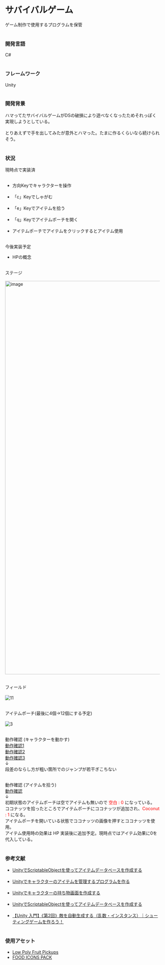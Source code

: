 # サバイバルゲーム
ゲーム制作で使用するプログラムを保管<br><br>

<h3>開発言語</h3>
C#<br><br>

<h3>フレームワーク</h3>
Unity<br><br>

<h3>開発背景</h3>
ハマってたサバイバルゲームがDSの破損により遊べなくなったためそれっぽく実現しようとしている。<br><br>
とりあえずで手を出してみたが意外とハマった。たまに作るくらいなら続けられそう。<br><br>

<h3>状況</h3>
現時点で実装済
<ul>
  <br>
  <li>方向Keyでキャラクターを操作</li><br>
  <li>「c」Keyでしゃがむ</li><br>
  <li>「e」Keyでアイテムを拾う</li><br>
  <li>「q」Keyでアイテムポーチを開く</li><br>
  <li>アイテムポーチでアイテムをクリックするとアイテム使用</li><br>
</ul>

今後実装予定
<ul>
  <li>HPの概念</li><br>
</ul>


ステージ<br><br>
<img width="1280" alt="image" src="https://user-images.githubusercontent.com/116938721/220808961-35f000ba-c98e-48e2-8fd2-046f045c84ef.png">
<br><br>

フィールド<br><br>
![11](https://user-images.githubusercontent.com/116938721/220808022-047e2301-edc5-4925-b22d-eb73f2ca484a.jpg)
<br><br>

アイテムポーチ(最後に4個→12個にする予定)<br><br>
![3](https://user-images.githubusercontent.com/116938721/220807732-72442e8a-abcd-4e86-9031-97dc863bdf1a.jpg)
<br><br>

動作確認 (キャラクターを動かす)<br>
<a href="https://user-images.githubusercontent.com/116938721/220811352-4becb518-a2e0-4fd1-ac1d-a8311e2cc1c9.mp4">動作確認1</a><br>
<a href="https://user-images.githubusercontent.com/116938721/220811894-e66bd712-b209-44a7-895c-9a5440a235ea.mp4">動作確認2</a><br>
<a href="https://user-images.githubusercontent.com/116938721/220812515-87dd6166-3064-431d-98f0-a775509531fb.mp4">動作確認3</a><br>
↓<br>
段差のならし方が粗い箇所でのジャンプが若干ぎこちない<br><br>

動作確認 (アイテムを拾う)<br>
<a href="https://user-images.githubusercontent.com/116938721/221113346-e926666c-ce4b-44af-b7f1-e3b2822e5a4d.mp4">動作確認</a><br>
↓<br>
初期状態のアイテムポーチは空でアイテムも無いので <font color="red">空白 : 0</font> になっている。<br>
ココナッツを拾ったところでアイテムポーチにココナッツが追加され、<font color="red">Coconut : 1</font> になる。<br>
アイテムポーチを開いている状態でココナッツの画像を押すとココナッツを使用。<br>
アイテム使用時の効果は HP 実装後に追加予定。現時点ではアイテム効果に0を代入している。<br><br>


<h3>参考文献</h3>
<ul>
  <li><a href="https://gametukurikata.com/program/scriptableobjectitemdatabase">UnityでScriptableObjectを使ってアイテムデータベースを作成する</a></li>
  <br>
  <li><a href="https://gametukurikata.com/program/property">Unityでキャラクターのアイテムを管理するプログラムを作る</a></li>
  <br>
  <li><a href="https://gametukurikata.com/program/propertywindow">Unityでキャラクターの持ち物画面を作成する</a></a></li>
  <br>
  <li><a href="https://gametukurikata.com/program/stop">UnityでScriptableObjectを使ってアイテムデータベースを作成する</a></li>
  <br>
  <li><a href="https://xr-hub.com/archives/16386">【Unity 入門】《第2回》敵を自動生成する（乱数・インスタンス）｜シューティングゲームを作ろう！</a></li>
  <br>
</ul>

<h3>使用アセット</h3>
<ul>
  <li>
    <a href="https://assetstore.unity.com/packages/3d/props/food/low-poly-fruit-pickups-98135#content">Low Poly Fruit Pickups</a><br>
  </li>
  <li>
    <a href="https://assetstore.unity.com/packages/2d/gui/icons/food-icons-pack-70018#content">FOOD ICONS PACK</a>
  </li>
</ul>
